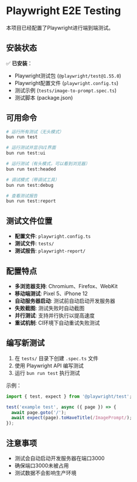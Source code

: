 # Playwright E2E Testing

本项目已经配置了Playwright进行端到端测试。

## 安装状态

✅ **已安装**：
- Playwright测试包 (`@playwright/test@1.55.0`)
- Playwright配置文件 (`playwright.config.ts`)
- 测试示例 (`tests/image-to-prompt.spec.ts`)
- 测试脚本 (package.json)

## 可用命令

```bash
# 运行所有测试（无头模式）
bun run test

# 运行测试并显示UI界面
bun run test:ui

# 运行测试（有头模式，可以看到浏览器）
bun run test:headed

# 调试模式（带调试工具）
bun run test:debug

# 查看测试报告
bun run test:report
```

## 测试文件位置

- **配置文件**: `playwright.config.ts`
- **测试文件**: `tests/`
- **测试报告**: `playwright-report/`

## 配置特点

- **多浏览器支持**: Chromium、Firefox、WebKit
- **移动端测试**: Pixel 5、iPhone 12
- **自动服务器启动**: 测试前自动启动开发服务器
- **失败截图**: 测试失败时自动截图
- **并行测试**: 支持并行执行以提高速度
- **重试机制**: CI环境下自动重试失败测试

## 编写新测试

1. 在 `tests/` 目录下创建 `.spec.ts` 文件
2. 使用 Playwright API 编写测试
3. 运行 `bun run test` 执行测试

示例：
```typescript
import { test, expect } from '@playwright/test';

test('example test', async ({ page }) => {
  await page.goto('/');
  await expect(page).toHaveTitle(/ImagePrompt/);
});
```

## 注意事项

- 测试会自动启动开发服务器在端口3000
- 确保端口3000未被占用
- 测试数据不会影响生产环境